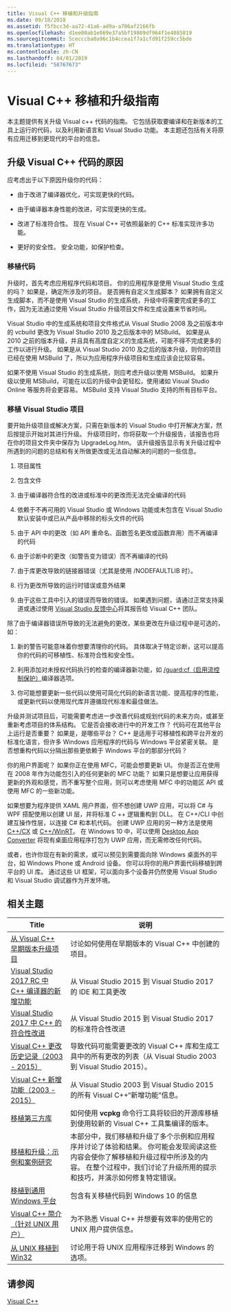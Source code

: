 ```yaml
---
title: Visual C++ 移植和升级指南
ms.date: 09/18/2018
ms.assetid: f5fbcc3d-aa72-41a6-ad9a-a706af2166fb
ms.openlocfilehash: d1ee00ab1e869e37a5bf19809df964f1e4085819
ms.sourcegitcommit: 5cecccba0a96c1b4ccea1f7a1cfd91f259cc5bde
ms.translationtype: HT
ms.contentlocale: zh-CN
ms.lasthandoff: 04/01/2019
ms.locfileid: "58767673"
---
```

# <a name="visual-c-porting-and-upgrading-guide"></a>Visual C++ 移植和升级指南

本主题提供有关升级 Visual c++ 代码的指南。 它包括获取要编译和在新版本的工具上运行的代码，以及利用新语言和 Visual Studio 功能。 本主题还包括有关将原有应用迁移到更现代的平台的信息。

## <a name="reasons-to-upgrade-visual-c-code"></a>升级 Visual C++ 代码的原因

应考虑出于以下原因升级你的代码：

- 由于改进了编译器优化，可实现更快的代码。

- 由于编译器本身性能的改进，可实现更快的生成。

- 改进了标准符合性。 现在 Visual C++ 可依照最新的 C++ 标准实现许多功能。

- 更好的安全性。 安全功能，如保护检查。

### <a name="porting-your-code"></a>移植代码

升级时，首先考虑应用程序代码和项目。 你的应用程序是使用 Visual Studio 生成的吗？ 如果是，确定所涉及的项目。  是否拥有自定义生成脚本？ 如果拥有自定义生成脚本，而不是使用 Visual Studio 的生成系统，升级中将需要完成更多的工作，因为无法通过使用 Visual Studio 升级项目文件和生成设置来节省时间。

Visual Studio 中的生成系统和项目文件格式从 Visual Studio 2008 及之前版本中的 vcbuild 更改为 Visual Studio 2010 及之后版本中的 MSBuild。 如果是从 2010 之前的版本升级，并且具有高度自定义的生成系统，可能不得不完成更多的工作以进行升级。 如果是从 Visual Studio 2010 及之后的版本升级，则你的项目已经在使用 MSBuild 了，所以为应用程序升级项目和生成应该会比较容易。

如果不使用 Visual Studio 的生成系统，则应考虑升级以使用 MSBuild。 如果升级以使用 MSBuild，可能在以后的升级中会更轻松，使用诸如 Visual Studio Online 等服务将会更容易。 MSBuild 支持 Visual Studio 支持的所有目标平台。

### <a name="porting-visual-studio-projects"></a>移植 Visual Studio 项目

要开始升级项目或解决方案，只需在新版本的 Visual Studio 中打开解决方案，然后按提示开始对其进行升级。  升级项目时，你将获取一个升级报告，该报告也将在你的项目文件夹中保存为 UpgradeLog.htm。 该升级报告显示有关升级过程中所遇到的问题的总结和有关所做更改或无法自动解决的问题的一些信息。

1. 项目属性

2. 包含文件

3. 由于编译器符合性的改进或标准中的更改而无法完全编译的代码

4. 依赖于不再可用的 Visual Studio 或 Windows 功能或未包含在 Visual Studio 默认安装中或已从产品中移除的标头文件的代码

5. 由于 API 中的更改（如 API 重命名、函数签名更改或函数弃用）而不再编译的代码

6. 由于诊断中的更改（如警告变为错误）而不再编译的代码

7. 由于库更改导致的链接器错误（尤其是使用 /NODEFAULTLIB 时）。

8. 行为更改所导致的运行时错误或意外结果

9. 由于这些工具中引入的错误而导致的错误。 如果遇到问题，请通过正常支持渠道或通过使用 [Visual Studio 反馈中心](http://connect.microsoft.com/VisualStudio/Feedback)将其报告给 Visual C++ 团队。

除了由于编译器错误所导致的无法避免的更改，某些更改在升级过程中是可选的，如：

1. 新的警告可能意味着你想要清理你的代码。 具体取决于特定诊断，这可以提高你的代码的可移植性、标准符合性和安全性。

2. 利用添加对未授权代码执行的检查的编译器新功能，如 [/guard:cf（启用流控制保护）](../build/reference/guard-enable-control-flow-guard.md)编译器选项。

3. 你可能想要更新一些代码以使用可简化代码的新语言功能、提高程序的性能，或更新代码以使用现代库并遵循现代标准和最佳做法。

升级并测试项目后，可能需要考虑进一步改善代码或规划代码的未来方向，或甚至重新考虑项目的体系结构。 它是否会接收进行中的开发工作？ 代码可在其他平台上运行是否重要？  如果是，是哪些平台？  C++ 是适用于可移植性和跨平台开发的标准化语言，但许多 Windows 应用程序的代码与 Windows 平台紧密关联。 是否想重构代码以分隔出那些更依赖于 Windows 平台的那部分代码？

你的用户界面呢？ 如果你正在使用 MFC，可能会想要更新 UI。 你是否正在使用在 2008 年作为功能包引入的任何更新的 MFC 功能？ 如果只是想要让应用获得更新的外观和感觉，而不重写整个应用，则可以考虑使用 MFC 中的功能区 API 或使用 MFC 的一些新功能。

如果想要为程序提供 XAML 用户界面，但不想创建 UWP 应用，可以将 C# 与 WPF 搭配使用以创建 UI 层，并将标准 C ++ 逻辑重构到 DLL。 在 C++/CLI 中创建互操作性层，以连接 C# 和本机代码。 创建 UWP 应用的另一种方法是使用 [C++/CX](https://msdn.microsoft.com/library/windows/apps/xaml/hh699871.aspx) 或 [C++/WinRT](https://github.com/microsoft/cppwinrt)。 在 Windows 10 中，可以使用 [Desktop App Converter](https://msdn.microsoft.com/windows/uwp/porting/desktop-to-uwp-run-desktop-app-converter) 将现有桌面应用程序打包为 UWP 应用，而无需修改任何代码。

或者，也许你现在有新的需求，或可以预见到需要面向除 Windows 桌面外的平台，如 Windows Phone 或 Android 设备。 你可以将你的用户界面代码移植到跨平台的 UI 库。 通过这些 UI 框架，可以面向多个设备并仍然使用 Visual Studio 和 Visual Studio 调试器作为开发环境。

## <a name="related-topics"></a>相关主题

|Title|说明|
|-----------|-----------------|
|[从 Visual C++ 早期版本升级项目](upgrading-projects-from-earlier-versions-of-visual-cpp.md)|讨论如何使用在早期版本的 Visual C++ 中创建的项目。|
|[Visual Studio 2017 RC 中 C++ 编译器的新增功能](../overview/what-s-new-for-visual-cpp-in-visual-studio.md)|从 Visual Studio 2015 到 Visual Studio 2017 的 IDE 和工具更改|
|[Visual Studio 2017 中 C++ 的符合性改进](../overview/cpp-conformance-improvements-2017.md)|从 Visual Studio 2015 到 Visual Studio 2017 的标准符合性改进|
|[Visual C++ 更改历史记录（2003 - 2015）](visual-cpp-change-history-2003-2015.md)|导致代码可能需要更改的 Visual C++ 库和生成工具中的所有更改的列表（从 Visual Studio 2003 到 Visual Studio 2015）。|
|[Visual C++ 新增功能（2003 - 2015）](visual-cpp-what-s-new-2003-through-2015.md)|从 Visual Studio 2003 到 Visual Studio 2015 的所有 Visual C++“新增功能”信息。|
|[移植第三方库](porting-third-party-libraries.md)|如何使用 **vcpkg** 命令行工具将较旧的开源库移植到使用较新的 Visual C++ 工具集编译的版本。|
|[移植和升级：示例和案例研究](porting-and-upgrading-examples-and-case-studies.md)|本部分中，我们移植和升级了多个示例和应用程序并讨论了体验和结果。 你可能会发现阅读这些内容会使你了解移植和升级过程中所涉及的内容。 在整个过程中，我们讨论了升级所用的提示和技巧，并演示如何修复特定错误。|
|[移植到通用 Windows 平台](porting-to-the-universal-windows-platform-cpp.md)|包含有关移植代码到 Windows 10 的信息|
|[Visual C++ 简介（针对 UNIX 用户）](introduction-to-visual-cpp-for-unix-users.md)|为不熟悉 Visual C++ 并想要有效率的使用它的 UNIX 用户提供信息。|
|[从 UNIX 移植到 Win32](porting-from-unix-to-win32.md)|讨论用于将 UNIX 应用程序迁移到 Windows 的选项。|

## <a name="see-also"></a>请参阅

[Visual C++](../overview/visual-cpp-in-visual-studio.md)
